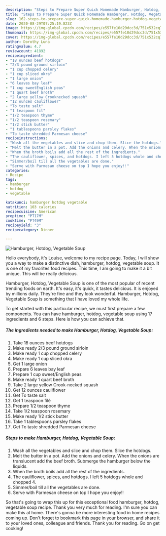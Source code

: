 ```yaml
---
description: "Steps to Prepare Super Quick Homemade Hamburger, Hotdog, Vegetable Soup"
title: "Steps to Prepare Super Quick Homemade Hamburger, Hotdog, Vegetable Soup"
slug: 162-steps-to-prepare-super-quick-homemade-hamburger-hotdog-vegetable-soup
date: 2020-08-29T07:25:19.823Z
image: https://img-global.cpcdn.com/recipes/e557fe10d29dcc3d/751x532cq70/hamburger-hotdog-vegetable-soup-recipe-main-photo.jpg
thumbnail: https://img-global.cpcdn.com/recipes/e557fe10d29dcc3d/751x532cq70/hamburger-hotdog-vegetable-soup-recipe-main-photo.jpg
cover: https://img-global.cpcdn.com/recipes/e557fe10d29dcc3d/751x532cq70/hamburger-hotdog-vegetable-soup-recipe-main-photo.jpg
author: Dorothy Luna
ratingvalue: 4.7
reviewcount: 41892
recipeingredient:
- "18 ounces beef hotdogs"
- "2/3 pound ground sirloin"
- "1 cup chopped celery"
- "1 cup sliced okra"
- "1 large onion"
- "6 leaves bay leaf"
- "1 cup sweetEnglish peas"
- "1 quart beef broth"
- "2 large yellow Crooknecked squash"
- "12 ounces cauliflower"
- "To taste salt"
- "1 teaspoon fil"
- "1/2 teaspoon thyme"
- "1/2 teaspoon rosemary"
- "1/2 stick butter"
- "1 tablespoons parsley flakes"
- "To taste shredded Parmesan cheese"
recipeinstructions:
- "Wash all the vegetables and slice and chop them. Slice the hotdogs."
- "Melt the butter in a pot. Add the onions and celery. When the onions are translucent add the beef broth. Submerge the hamburger below the liquids."
- "When the broth boils add all the rest of the ingredients."
- "The cauliflower, spices, and hotdogs. I left 5 hotdogs whole and chopped 4."
- "Simmer/boil till all the vegetables are done."
- "Serve with Parmesan cheese on top I hope you enjoy!!"
categories:
- Recipe
tags:
- hamburger
- hotdog
- vegetable

katakunci: hamburger hotdog vegetable 
nutrition: 103 calories
recipecuisine: American
preptime: "PT17M"
cooktime: "PT49M"
recipeyield: "3"
recipecategory: Dinner

---
```



![Hamburger, Hotdog, Vegetable Soup](https://img-global.cpcdn.com/recipes/e557fe10d29dcc3d/751x532cq70/hamburger-hotdog-vegetable-soup-recipe-main-photo.jpg)

Hello everybody, it's Louise, welcome to my recipe page. Today, I will show you a way to make a distinctive dish, hamburger, hotdog, vegetable soup. It is one of my favorites food recipes. This time, I am going to make it a bit unique. This will be really delicious.



Hamburger, Hotdog, Vegetable Soup is one of the most popular of recent trending foods on earth. It's easy, it's quick, it tastes delicious. It is enjoyed by millions daily. They're fine and they look wonderful. Hamburger, Hotdog, Vegetable Soup is something that I have loved my whole life.


To get started with this particular recipe, we must first prepare a few components. You can have hamburger, hotdog, vegetable soup using 17 ingredients and 6 steps. Here is how you can achieve that.

<!--inarticleads1-->

##### The ingredients needed to make Hamburger, Hotdog, Vegetable Soup:

1. Take 18 ounces beef hotdogs
1. Make ready 2/3 pound ground sirloin
1. Make ready 1 cup chopped celery
1. Make ready 1 cup sliced okra
1. Get 1 large onion
1. Prepare 6 leaves bay leaf
1. Prepare 1 cup sweet/English peas
1. Make ready 1 quart beef broth
1. Take 2 large yellow Crook-necked squash
1. Get 12 ounces cauliflower
1. Get To taste salt
1. Get 1 teaspoon filé
1. Prepare 1/2 teaspoon thyme
1. Take 1/2 teaspoon rosemary
1. Make ready 1/2 stick butter
1. Take 1 tablespoons parsley flakes
1. Get To taste shredded Parmesan cheese




<!--inarticleads2-->

##### Steps to make Hamburger, Hotdog, Vegetable Soup:

1. Wash all the vegetables and slice and chop them. Slice the hotdogs.
1. Melt the butter in a pot. Add the onions and celery. When the onions are translucent add the beef broth. Submerge the hamburger below the liquids.
1. When the broth boils add all the rest of the ingredients.
1. The cauliflower, spices, and hotdogs. I left 5 hotdogs whole and chopped 4.
1. Simmer/boil till all the vegetables are done.
1. Serve with Parmesan cheese on top I hope you enjoy!!




So that's going to wrap this up for this exceptional food hamburger, hotdog, vegetable soup recipe. Thank you very much for reading. I'm sure you can make this at home. There's gonna be more interesting food in home recipes coming up. Don't forget to bookmark this page in your browser, and share it to your loved ones, colleague and friends. Thank you for reading. Go on get cooking!
